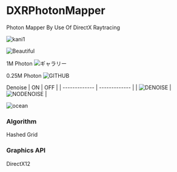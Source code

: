 # DXRPhotonMapper
Photon Mapper By Use Of DirectX Raytracing

![kani1](https://github.com/AngularSpectrumMTD/DXR_PhotonMapper/assets/65929274/8974aac2-7620-4c9f-8345-ebd7640c786a)

![Beautiful](https://github.com/AngularSpectrumMTD/DXR_PhotonMapper/assets/65929274/99bf5007-e45d-43a8-90d1-6d6955ce4456)

1M Photon
![ギャラリー](https://github.com/AngularSpectrumMTD/DXR_PhotonMapper/assets/65929274/3864c9dd-1527-4cb5-9668-577ad41988b8)

0.25M Photon
![GITHUB](https://github.com/AngularSpectrumMTD/DXR_PhotonMapper/assets/65929274/03118c5b-2b9e-434c-a2ae-72e0ef981bb6)

Denoise
| ON  | OFF | 
| ------------- | ------------- |
|  ![DENOISE](https://github.com/AngularSpectrumMTD/DXR_PhotonMapper/assets/65929274/55f786c7-5558-48f3-a39c-c4fa1ff4a5f2) |  ![NODENOISE](https://github.com/AngularSpectrumMTD/DXR_PhotonMapper/assets/65929274/5c72e6fe-a97e-4745-9c91-15d8334dc693) | 

![ocean](https://github.com/AngularSpectrumMTD/DXR_PhotonMapper/assets/65929274/ec2301f1-7c04-42d4-9a70-677efa15e21a)

### Algorithm
Hashed Grid

### Graphics API
DirectX12

